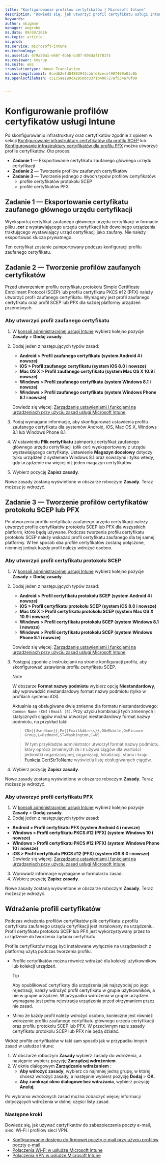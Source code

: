 ```yaml
---
title: "Konfigurowanie profilów certyfikatów | Microsoft Intune"
description: "Dowiedz się, jak utworzyć profil certyfikatu usługi Intune."
keywords: 
author: nbigman
manager: angrobe
ms.date: 09/08/2016
ms.topic: article
ms.prod: 
ms.service: microsoft-intune
ms.technology: 
ms.assetid: 679a20a1-e66f-4b6b-bd8f-896daf1f8175
ms.reviewer: kmyrup
ms.suite: ems
translationtype: Human Translation
ms.sourcegitcommit: 0ced62efd04803943cbbfd8cecef907409a03c0b
ms.openlocfilehash: c51c5ae199ca2950dc0371b400727af534a70f09


---
```


# Konfigurowanie profilów certyfikatów usługi Intune
Po skonfigurowaniu infrastruktury oraz certyfikatów zgodnie z opisem w sekcji [Konfigurowanie infrastruktury certyfikatów dla profilu SCEP](configure-certificate-infrastructure-for-scep.md) lub [Konfigurowanie infrastruktury certyfikatów dla profilu PFX](configure-certificate-infrastructure-for-pfx.md) można utworzyć profile certyfikatów. Oto proces:

- **Zadanie 1** — Eksportowanie certyfikatu zaufanego głównego urzędu certyfikacji
- **Zadanie 2** — Tworzenie profilów zaufanych certyfikatów
- **Zadanie 3** — Tworzenie jednego z dwóch typów profilów certyfikatów:
  - profile certyfikatów protokołu SCEP
  - profile certyfikatów PFX

## **Zadanie 1** — Eksportowanie certyfikatu zaufanego głównego urzędu certyfikacji
Wyeksportuj certyfikat zaufanego głównego urzędu certyfikacji w formacie pliku **.cer** z wystawiającego urzędu certyfikacji lub dowolnego urządzenia traktującego wystawiający urząd certyfikacji jako zaufany. Nie należy eksportować klucza prywatnego.

Ten certyfikat zostanie zaimportowany podczas konfiguracji profilu zaufanego certyfikatu.

## **Zadanie 2** — Tworzenie profilów zaufanych certyfikatów
Przed utworzeniem profilu certyfikatu protokołu Simple Certificate Enrollment Protocol (SCEP) lub profilu certyfikatu PKCS #12 (PFX) należy utworzyć profil zaufanego certyfikatu. Wymagany jest profil zaufanego certyfikatu oraz profil SCEP lub PFX dla każdej platformy urządzeń przenośnych.

### Aby utworzyć profil zaufanego certyfikatu

1.  W [konsoli administracyjnej usługi Intune](https://manage.microsoft.com) wybierz kolejno pozycje **Zasady** &gt; **Dodaj zasady**.
2.  Dodaj jeden z następujących typów zasad:
    - **Android &gt; Profil zaufanego certyfikatu (system Android 4 i nowsze)**
    - **iOS &gt; Profil zaufanego certyfikatu (system iOS 8.0 i nowsze)**
    - **Mac OS X &gt; Profil zaufanego certyfikatu (system Mac OS X 10.9 i nowsze)**
    - **Windows &gt; Profil zaufanego certyfikatu (system Windows 8.1 i nowsze)**
    - **Windows &gt; Profil zaufanego certyfikatu (system Windows Phone 8.1 i nowsze)**

    Dowiedz się więcej: [Zarządzanie ustawieniami i funkcjami na urządzeniach przy użyciu zasad usługi Microsoft Intune](manage-settings-and-features-on-your-devices-with-microsoft-intune-policies.md).

3.  Podaj wymagane informacje, aby skonfigurować ustawienia profilu zaufanego certyfikatu dla systemów Android, iOS, Mac OS X, Windows 8.1 lub Windows Phone 8.1. 
4.  W ustawieniu **Plik certyfikatu** zaimportuj certyfikat zaufanego głównego urzędu certyfikacji (plik cer) wyeksportowany z urzędu wystawiającego certyfikaty. Ustawienie **Magazyn docelowy** dotyczy tylko urządzeń z systemem Windows 8.1 oraz nowszymi i tylko wtedy, gdy urządzenie ma więcej niż jeden magazyn certyfikatów.
    
4.  Wybierz pozycję **Zapisz zasady**.

Nowe zasady zostaną wyświetlone w obszarze roboczym **Zasady**. Teraz możesz je wdrożyć.

## **Zadanie 3** — Tworzenie profilów certyfikatów protokołu SCEP lub PFX
Po utworzeniu profilu certyfikatu zaufanego urzędu certyfikacji należy utworzyć profile certyfikatów protokołu SCEP lub PFX dla wszystkich platform, które będą używane. Podczas tworzenia profilu certyfikatu protokołu SCEP należy wskazać profil certyfikatu zaufanego dla tej samej platformy. W ten sposób oba profile certyfikatów zostaną połączone, niemniej jednak każdy profil należy wdrożyć osobno.

### Aby utworzyć profil certyfikatu protokołu SCEP

1.  W [konsoli administracyjnej usługi Intune](https://manage.microsoft.com) wybierz kolejno pozycje **Zasady** &gt; **Dodaj zasady**.
2.  Dodaj jeden z następujących typów zasad:
    - **Android &gt; Profil certyfikatu protokołu SCEP (system Android 4 i nowsze)**
    - **iOS &gt; Profil certyfikatu protokołu SCEP (system iOS 8.0 i nowsze)**
    - **Mac OS X &gt; Profil certyfikatu protokołu SCEP (system Mac OS X 10.9 i nowsze)**
    - **Windows &gt; Profil certyfikatu protokołu SCEP (system Windows 8.1 i nowsze)**
    - **Windows &gt; Profil certyfikatu protokołu SCEP (system Windows Phone 8.1 i nowsze)**

    Dowiedz się więcej: [Zarządzanie ustawieniami i funkcjami na urządzeniach przy użyciu zasad usługi Microsoft Intune](manage-settings-and-features-on-your-devices-with-microsoft-intune-policies.md).

3.  Postępuj zgodnie z instrukcjami na stronie konfiguracji profilu, aby skonfigurować ustawienia profilu certyfikatu SCEP.
    > [!NOTE]
    >
    > W obszarze **Format nazwy podmiotu** wybierz opcję **Niestandardowy**, aby wprowadzić niestandardowy format nazwy podmiotu (tylko w profilach systemu iOS).
    >
    > Aktualnie są obsługiwane dwie zmienne dla formatu niestandardowego: `Common Name (CN)` i `Email (E)`. Przy użyciu kombinacji tych zmiennych i statycznych ciągów można utworzyć niestandardowy format nazwy podmiotu, na przykład taki:

    >     CN={{UserName}},E={{EmailAddress}},OU=Mobile,O=Finance Group,L=Redmond,ST=Washington,C=US

    > W tym przykładzie administrator utworzył format nazwy podmiotu, który oprócz zmiennych `CN` i `E` używa ciągów dla wartości jednostki organizacyjnej, organizacji, lokalizacji, stanu i kraju. [Funkcja CertStrToName](https://msdn.microsoft.com/en-us/library/windows/desktop/aa377160.aspx) wyświetla listę obsługiwanych ciągów.

4.  Wybierz pozycję **Zapisz zasady**.

Nowe zasady zostaną wyświetlone w obszarze roboczym **Zasady**. Teraz możesz je wdrożyć.

### Aby utworzyć profil certyfikatu PFX

1.  W [konsoli administracyjnej usługi Intune](https://manage.microsoft.com) wybierz kolejno pozycje **Zasady** &gt; **Dodaj zasady**.
2.  Dodaj jeden z następujących typów zasad:
  - **Android &gt; Profil certyfikatu PFX (system Android 4 i nowsze)**
  - **Windows &gt; Profil certyfikatu PKCS #12 (PFX) (system Windows 10 i nowsze)**
  - **Windows &gt; Profil certyfikatu PKCS #12 (PFX) (system Windows Phone 10 i nowsze)**
  - **iOS > Profil certyfikatu PKCS #12 (PFX) (system iOS 8.0 i nowsze)**    
    Dowiedz się więcej: [Zarządzanie ustawieniami i funkcjami na urządzeniach przy użyciu zasad usługi Microsoft Intune](manage-settings-and-features-on-your-devices-with-microsoft-intune-policies.md).
3.  Wprowadź informacje wymagane w formularzu zasad.
4.  Wybierz pozycję **Zapisz zasady**.

Nowe zasady zostaną wyświetlone w obszarze roboczym **Zasady**. Teraz możesz je wdrożyć.

## Wdrażanie profili certyfikatów
Podczas wdrażania profilów certyfikatów plik certyfikatu z profilu certyfikatu zaufanego urzędu certyfikacji jest instalowany na urządzeniu. Profil certyfikatu protokołu SCEP lub PFX jest wykorzystywany przez to urządzenie do tworzenia żądania certyfikatu.

Profile certyfikatów mogą być instalowane wyłącznie na urządzeniach z platformą użytą podczas tworzenia profilu.

-   Profile certyfikatów można również wdrażać dla kolekcji użytkowników lub kolekcji urządzeń.

    > [!TIP]
    > Aby opublikować certyfikaty dla urządzenia jak najszybciej po jego rejestracji, należy wdrożyć profil certyfikatu w grupie użytkowników, a nie w grupie urządzeń. W przypadku wdrożenia w grupie urządzeń wymagana jest pełna rejestracja urządzenia przed otrzymaniem przez nie zasad.

-   Mimo że każdy profil należy wdrożyć osobno, konieczne jest również wdrożenie profilu zaufanego certyfikatu głównego urzędu certyfikacji oraz profilu protokołu SCEP lub PFX. W przeciwnym razie zasady certyfikatu protokołu SCEP lub PFX nie będą działać.

Wdróż profile certyfikatów w taki sam sposób jak w przypadku innych zasad w usłudze Intune:

1.  W obszarze roboczym **Zasady** wybierz zasady do wdrożenia, a następnie wybierz pozycję **Zarządzaj wdrożeniem**.
2.  W oknie dialogowym **Zarządzanie wdrażaniem** :
    -   **Aby wdrożyć zasady**, wybierz co najmniej jedną grupę, w której chcesz wdrożyć zasady, a następnie wybierz pozycję **Dodaj** &gt; **OK**.
    -   **Aby zamknąć okno dialogowe bez wdrażania**, wybierz pozycję **Anuluj**.

Po wybraniu wdrożonych zasad można zobaczyć więcej informacji dotyczących wdrożenia w dolnej części listy zasad.

### Następne kroki

Dowiedz się, jak używać certyfikatów do zabezpieczenia poczty e-mail, sieci Wi-Fi i profilów sieci VPN.

-  [Konfigurowanie dostępu do firmowej poczty e-mail przy użyciu profilów poczty e-mail](configure-access-to-corporate-email-using-email-profiles-with-Microsoft-Intune.md)
-  [Połączenia Wi-Fi w usłudze Microsoft Intune](wi-fi-connections-in-microsoft-intune.md)
-  [Połączenia VPN w usłudze Microsoft Intune](vpn-connections-in-microsoft-intune.md)



<!--HONumber=Sep16_HO3-->


